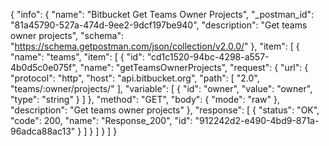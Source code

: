 {
  "info": {
    "name": "Bitbucket Get Teams Owner Projects",
    "_postman_id": "81a45790-527a-474d-9ee2-9dcf197be940",
    "description": "Get teams owner projects",
    "schema": "https://schema.getpostman.com/json/collection/v2.0.0/"
  },
  "item": [
    {
      "name": "teams",
      "item": [
        {
          "id": "cd1c1520-94bc-4298-a557-4b0d5c0e075f",
          "name": "getTeamsOwnerProjects",
          "request": {
            "url": {
              "protocol": "http",
              "host": "api.bitbucket.org",
              "path": [
                "2.0",
                "teams/:owner/projects/"
              ],
              "variable": [
                {
                  "id": "owner",
                  "value": "owner",
                  "type": "string"
                }
              ]
            },
            "method": "GET",
            "body": {
              "mode": "raw"
            },
            "description": "Get teams owner projects"
          },
          "response": [
            {
              "status": "OK",
              "code": 200,
              "name": "Response_200",
              "id": "912242d2-e490-4bd9-871a-96adca88ac13"
            }
          ]
        }
      ]
    }
  ]
}